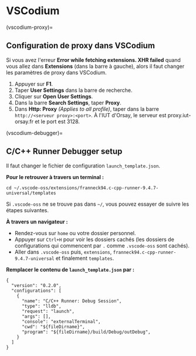 # VSCodium

(vscodium-proxy)=
## Configuration de proxy dans VSCodium

Si vous avez l'erreur **Error while fetching extensions. XHR failed** quand vous allez dans **Extensions** (dans la barre à gauche), alors il faut changer les paramètres de proxy dans VSCodium.
1. Appuyer sur **F1**.
2. Taper **User Settings** dans la barre de recherche.
3. Cliquer sur **Open User Settings**.
4. Dans la barre **Search Settings**, taper **Proxy**.
5. Dans **Http: Proxy** *(Applies to all profile)*, taper dans la barre `http://<serveur proxy>:<port>`. À l'IUT d'Orsay, le serveur est proxy.iut-orsay.fr et le port est 3128.

(vscodium-debugger)=
## C/C++ Runner Debugger setup
Il faut changer le fichier de configuration `launch_template.json`. 

**Pour le retrouver à travers un terminal :**
```{code} sh
cd ~/.vscode-oss/extensions/franneck94.c-cpp-runner-9.4.7-universal/templates
```

Si `.vscode-oss` ne se trouve pas dans `~/`, vous pouvez essayer de suivre les étapes suivantes.

**À travers un navigateur :**
- Rendez-vous sur `home` ou votre dossier personnel.
- Appuyer sur `Ctrl+H` pour voir les dossiers cachés (les dossiers de configurations qui commencent par `.` comme `.vscode-oss` sont cachés).
- Aller dans `.vscode-oss` puis, `extensions`, `franneck94.c-cpp-runner-9.4.7-universal` et finalement `templates`.

**Remplacer le contenu de `launch_template.json` par :**
```{code} json
{
  "version": "0.2.0",
  "configurations": [
    {
      "name": "C/C++ Runner: Debug Session",
      "type": "lldb",
      "request": "launch",
      "args": [],
      "console": "externalTerminal",
      "cwd": "${fileDirname}",
      "program": "${fileDirname}/build/Debug/outDebug",
    }
  ]
}
```